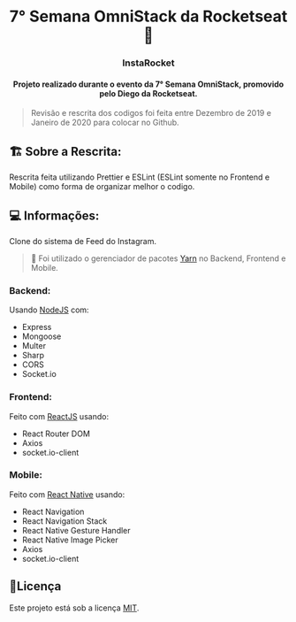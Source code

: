 <h1 align="center">
  <br>
  7° Semana OmniStack da Rocketseat 🚀
  <br>
</h1>

<h3 align="center">InstaRocket</h4>

<h4 align="center">Projeto realizado durante o evento da 7° Semana OmniStack, promovido pelo Diego da Rocketseat.</h4>

> Revisão e rescrita dos codigos foi feita entre Dezembro de 2019 e Janeiro de 2020 para colocar no Github.

## 🏗️ Sobre a Rescrita:

Rescrita feita utilizando Prettier e ESLint (ESLint somente no Frontend e Mobile) como forma de organizar melhor o codigo.

## 💻 Informações:

Clone do sistema de Feed do Instagram.

> 🚩 Foi utilizado o gerenciador de pacotes [Yarn](https://yarnpkg.com/pt-BR/) no Backend, Frontend e Mobile.

### Backend:

Usando [NodeJS](https://nodejs.org/) com:

- Express
- Mongoose
- Multer
- Sharp
- CORS
- Socket.io

### Frontend:

Feito com [ReactJS](https://reactjs.org/) usando:

- React Router DOM
- Axios
- socket.io-client

### Mobile:

Feito com [React Native](https://facebook.github.io/react-native/) usando:

- React Navigation
- React Navigation Stack
- React Native Gesture Handler
- React Native Image Picker
- Axios
- socket.io-client

## 📝Licença
Este projeto está sob a licença [MIT](LICENSE.md).